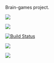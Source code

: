 Brain-games project.

<a href="https://codeclimate.com/github/safbek/frontend-project-lvl1/maintainability"><img src="https://api.codeclimate.com/v1/badges/425704e448394a7dd59a/maintainability" /></a>

<a href="https://codeclimate.com/github/safbek/frontend-project-lvl1/test_coverage"><img src="https://api.codeclimate.com/v1/badges/425704e448394a7dd59a/test_coverage" /></a>

[![Build Status](https://travis-ci.org/safbek/frontend-project-lvl1.svg?branch=master)](https://travis-ci.org/safbek/frontend-project-lvl1)

<a href="https://asciinema.org/a/fiVPSizqTdpRt5lRGc1lhoI2c" target="_blank"><img src="https://asciinema.org/a/fiVPSizqTdpRt5lRGc1lhoI2c.svg" /></a>

<a href="https://asciinema.org/a/D6YLZ5vUGXrjlUERxgL0OqGRp" target="_blank"><img src="https://asciinema.org/a/D6YLZ5vUGXrjlUERxgL0OqGRp.svg" /></a>